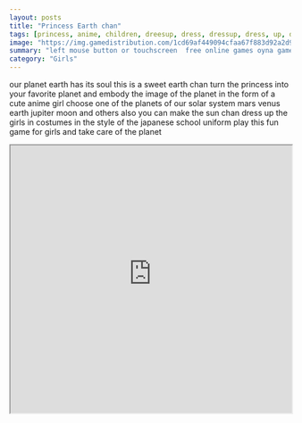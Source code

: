 ```yaml
---
layout: posts
title: "Princess Earth chan"
tags: [princess, anime, children, dreesup, dress, dressup, dress, up, dressupgame, earth, games, make, princess, space, free, online, games, oyna, game, free, games, play, play, games]
image: "https://img.gamedistribution.com/1cd69af449094cfaa67f883d92a2d97c.jpg"
summary: "left mouse button or touchscreen  free online games oyna game free games play play games"
category: "Girls"
---
```


our planet earth has its soul this is a sweet earth chan turn the princess into your favorite planet and embody the image of the planet in the form of a cute anime girl choose one of the planets of our solar system mars venus earth jupiter moon and others also you can make the sun chan dress up the girls in costumes in the style of the japanese school uniform play this fun game for girls and take care of the planet

<iframe width="100%" height="480px;" src="https://html5.gamedistribution.com/1cd69af449094cfaa67f883d92a2d97c/"></iframe>
